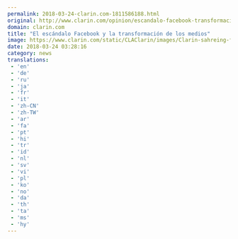 ```yaml
---
permalink: 2018-03-24-clarin.com-1811586188.html
original: http://www.clarin.com/opinion/escandalo-facebook-transformacion-medios_0_HkdsqMmcf.html
domain: clarin.com
title: "El escándalo Facebook y la transformación de los medios"
image: https://www.clarin.com/static/CLAClarin/images/Clarin-sahreing-fbk.jpg
date: 2018-03-24 03:28:16
category: news
translations: 
 - 'en'
 - 'de'
 - 'ru'
 - 'ja'
 - 'fr'
 - 'it'
 - 'zh-CN'
 - 'zh-TW'
 - 'ar'
 - 'fa'
 - 'pt'
 - 'hi'
 - 'tr'
 - 'id'
 - 'nl'
 - 'sv'
 - 'vi'
 - 'pl'
 - 'ko'
 - 'no'
 - 'da'
 - 'th'
 - 'ta'
 - 'ms'
 - 'hy'
---
```


